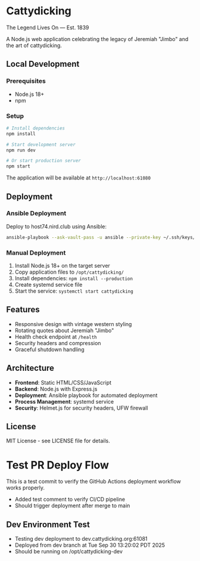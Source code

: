 # Cattydicking

The Legend Lives On — Est. 1839

A Node.js web application celebrating the legacy of Jeremiah "Jimbo" and the art of cattydicking.

## Local Development

### Prerequisites
- Node.js 18+ 
- npm

### Setup
```bash
# Install dependencies
npm install

# Start development server
npm run dev

# Or start production server
npm start
```

The application will be available at `http://localhost:61080`

## Deployment

### Ansible Deployment

Deploy to host74.nird.club using Ansible:

```bash
ansible-playbook --ask-vault-pass -u ansible --private-key ~/.ssh/keys/nirdclub__id_ed25519 ~/Documents/version-control/git/cattydicking/playbooks/cattydicking-ansible.yml --limit host74.nird.club
```

### Manual Deployment

1. Install Node.js 18+ on the target server
2. Copy application files to `/opt/cattydicking/`
3. Install dependencies: `npm install --production`
4. Create systemd service file
5. Start the service: `systemctl start cattydicking`

## Features

- Responsive design with vintage western styling
- Rotating quotes about Jeremiah "Jimbo"
- Health check endpoint at `/health`
- Security headers and compression
- Graceful shutdown handling

## Architecture

- **Frontend**: Static HTML/CSS/JavaScript
- **Backend**: Node.js with Express.js
- **Deployment**: Ansible playbook for automated deployment
- **Process Management**: systemd service
- **Security**: Helmet.js for security headers, UFW firewall

## License

MIT License - see LICENSE file for details.
# Test PR Deploy Flow

This is a test commit to verify the GitHub Actions deployment workflow works properly.

- Added test comment to verify CI/CD pipeline
- Should trigger deployment after merge to main


## Dev Environment Test
- Testing dev deployment to dev.cattydicking.org:61081
- Deployed from dev branch at Tue Sep 30 13:20:02 PDT 2025
- Should be running on /opt/cattydicking-dev
